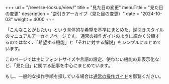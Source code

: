 +++
url = "/reverse-lookup/view/"
title = "見た目の変更"
menuTitle = "見た目の変更"
description = "逆引きアーカイブ（見た目の変更）"
date = "2024-10-03"
weight = 4000
+++

「こんなことがしたい」という具体的な希望を基準にまとめた、逆引きスタイルのマニュアルアーカイブページです。
通常の操作ガイドのように細かく分類するのではなく、「希望する機能」と「それに対する解説」をシンプルにまとめています。

このページでは主にフォントサイズや言語の設定、使わない機能の非表示化など、「見た目」に関する記事を中心にまとめています。

もし、一般的な操作手順を探している場合は[通常の操作ガイド](/docs/setup/quickstart/)を御覧ください。
